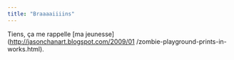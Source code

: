 ```yaml
---
title: "Braaaaiiiins"
---
```


Tiens, ça me rappelle [ma jeunesse](http://jasonchanart.blogspot.com/2009/01
/zombie-playground-prints-in-works.html).

